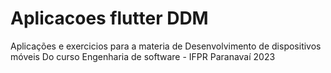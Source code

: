 # Aplicacoes flutter DDM

Aplicações e exercicios para a materia de Desenvolvimento de dispositivos móveis Do curso Engenharia de software - IFPR Paranavaí 2023

